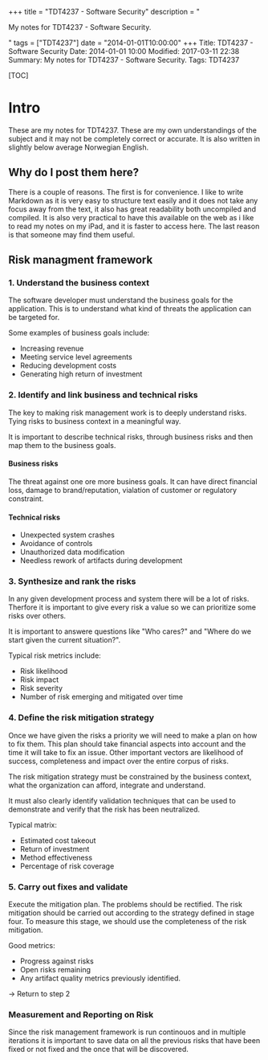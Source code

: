 +++
title = "TDT4237 - Software Security"
description = "<p>My notes for TDT4237 - Software Security.</p>"
tags = ["TDT4237"]
date = "2014-01-01T10:00:00"
+++
Title: TDT4237 - Software Security
Date: 2014-01-01 10:00
Modified: 2017-03-11 22:38
Summary: My notes for TDT4237 - Software Security.
Tags: TDT4237

[TOC]

# Intro
These are my notes for TDT4237. These are my own understandings of the subject and it may not be completely correct or accurate. It is also written in slightly below average Norwegian English.

## Why do I post them here?
There is a couple of reasons. The first is for convenience. I like to write Markdown as it is very easy to structure text easily and it does not take any focus away from the text, it also has great readability both uncompiled and compiled. It is also very practical to have this available on the web as i like to read my notes on my iPad, and it is faster to access here. The last reason is that someone may find them useful.

## Risk managment framework

### 1. Understand the business context
The software developer must understand the business goals for the application. This is to understand what kind of threats the application can be targeted for.

Some examples of business goals include:

* Increasing revenue
* Meeting service level agreements
* Reducing development costs
* Generating high return of investment

### 2. Identify and link business and technical risks
The key to making risk management work is to deeply understand risks. Tying risks to business context in a meaningful way.

It is important to describe technical risks, through business risks and then map them to the business goals.

#### Business risks
The threat against one ore more business goals. It can have direct financial loss, damage to brand/reputation, vialation of customer or regulatory constraint.

#### Technical risks

* Unexpected system crashes
* Avoidance of controls
* Unauthorized data modification
* Needless rework of artifacts during development

### 3. Synthesize and rank the risks
In any given development process and system there will be a lot of risks. Therfore it is important to give every risk a value so we can prioritize some risks over others.

It is important to answere questions like "Who cares?" and "Where do we start given the current situation?".

Typical risk metrics include:

* Risk likelihood
* Risk impact
* Risk severity
* Number of risk emerging and mitigated over time

### 4. Define the risk mitigation strategy
Once we have given the risks a priority we will need to make a plan on how to fix them. This plan should take financial aspects into account and the time it will take to fix an issue. Other important vectors are likelihood of success, completeness and impact over the entire corpus of risks.

The risk mitigation strategy must be constrained by the business context, what the organization can afford, integrate and understand.

It must also clearly identify validation techniques that can be used to demonstrate and verify that the risk has been neutralized.

Typical matrix:

* Estimated cost takeout
* Return of investment
* Method effectiveness
* Percentage of risk coverage

### 5. Carry out fixes and validate
Execute the mitigation plan. The problems should be rectified. The risk mitigation should be carried out according to the strategy defined in stage four. To measure this stage, we should use the completeness of the risk mitigation.

Good metrics:

* Progress against risks
* Open risks remaining
* Any artifact quality metrics previously identified.

-> Return to step 2

### Measurement and Reporting on Risk
Since the risk management framework is run continouos and in multiple iterations it is important to save data on all the previous risks that have been fixed or not fixed and the once that will be discovered.
